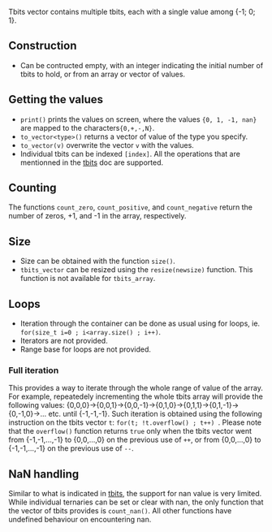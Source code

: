 Tbits vector contains multiple tbits, each with a single value among {-1; 0; 1}. 

## Construction
- Can be contructed empty, with an integer indicating the initial number of tbits to hold, or from an array or vector of values.

## Getting the values
- `print()` prints the values on screen, where the values `{0, 1, -1, nan}` are mapped to the characters`{0,+,-,N}`.
- `to_vector<type>()` returns a vector of value of the type you specify. 
- `to_vector(v)` overwrite the vector `v` with the values. 
- Individual tbits can be indexed `[index]`. All the operations that are mentionned in the [tbits](tbits.md) doc are supported. 

## Counting
The functions `count_zero`, `count_positive`, and `count_negative` return the number of zeros, +1, and -1 in the array, respectively. 

## Size
- Size can be obtained with the function `size()`.
- `tbits_vector` can be resized using the `resize(newsize)` function. This function is not available for `tbits_array`.

## Loops
- Iteration through the container can be done as usual using for loops, ie. `for(size_t i=0 ; i<array.size() ; i++)`. 
- Iterators are not provided. 
- Range base for loops are not provided.

### Full iteration
This provides a way to iterate through the whole range of value of the array. For example, repeatedely incrementing the whole tbits array will provide the following values: {0,0,0}->{0,0,1}->{0,0,-1}->{0,1,0}->{0,1,1}->{0,1,-1}->{0,-1,0}->... etc. until {-1,-1,-1}. Such iteration is obtained using the following instruction on the tbits vector `t`: `for(t; !t.overflow() ; t++) `.
Please note that the `overflow()` function returns `true` only when the tbits vector went from {-1,-1,...,-1} to {0,0,...,0} on the previous use of `++`, or from {0,0,...,0} to {-1,-1,...,-1} on the previous use of `--`. 

## NaN handling
Similar to what is indicated in [tbits](tbits.md), the support for nan value is very limited. While individual ternaries can be set or clear with nan, the only function that the vector of tbits provides is `count_nan()`. All other functions have undefined behaviour on encountering nan. 
